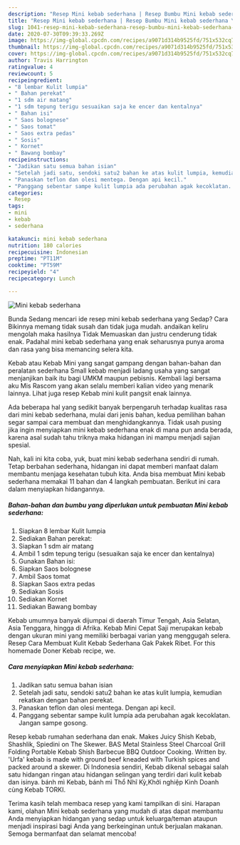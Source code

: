 ```yaml
---
description: "Resep Mini kebab sederhana | Resep Bumbu Mini kebab sederhana Yang Mudah Dan Praktis"
title: "Resep Mini kebab sederhana | Resep Bumbu Mini kebab sederhana Yang Mudah Dan Praktis"
slug: 1041-resep-mini-kebab-sederhana-resep-bumbu-mini-kebab-sederhana-yang-mudah-dan-praktis
date: 2020-07-30T09:39:33.269Z
image: https://img-global.cpcdn.com/recipes/a9071d314b9525fd/751x532cq70/mini-kebab-sederhana-foto-resep-utama.jpg
thumbnail: https://img-global.cpcdn.com/recipes/a9071d314b9525fd/751x532cq70/mini-kebab-sederhana-foto-resep-utama.jpg
cover: https://img-global.cpcdn.com/recipes/a9071d314b9525fd/751x532cq70/mini-kebab-sederhana-foto-resep-utama.jpg
author: Travis Harrington
ratingvalue: 4
reviewcount: 5
recipeingredient:
- "8 lembar Kulit lumpia"
- " Bahan perekat"
- "1 sdm air matang"
- "1 sdm tepung terigu sesuaikan saja ke encer dan kentalnya"
- " Bahan isi"
- " Saos bolognese"
- " Saos tomat"
- " Saos extra pedas"
- " Sosis"
- " Kornet"
- " Bawang bombay"
recipeinstructions:
- "Jadikan satu semua bahan isian"
- "Setelah jadi satu, sendoki satu2 bahan ke atas kulit lumpia, kemudian rekatkan dengan bahan perekat."
- "Panaskan teflon dan olesi mentega. Dengan api kecil."
- "Panggang sebentar sampe kulit lumpia ada perubahan agak kecoklatan. Jangan sampe gosong."
categories:
- Resep
tags:
- mini
- kebab
- sederhana

katakunci: mini kebab sederhana 
nutrition: 180 calories
recipecuisine: Indonesian
preptime: "PT11M"
cooktime: "PT59M"
recipeyield: "4"
recipecategory: Lunch

---
```



![Mini kebab sederhana](https://img-global.cpcdn.com/recipes/a9071d314b9525fd/751x532cq70/mini-kebab-sederhana-foto-resep-utama.jpg)

Bunda Sedang mencari ide resep mini kebab sederhana yang Sedap? Cara Bikinnya memang tidak susah dan tidak juga mudah. andaikan keliru mengolah maka hasilnya Tidak Memuaskan dan justru cenderung tidak enak. Padahal mini kebab sederhana yang enak seharusnya punya aroma dan rasa yang bisa memancing selera kita.

Kebab atau Kebab Mini yang sangat gampang dengan bahan-bahan dan peralatan sederhana Small kebab menjadi ladang usaha yang sangat menjanjikan baik itu bagi UMKM maupun pebisnis. Kembali lagi bersama aku Mis Rascom yang akan selalu memberi kalian video yang menarik lainnya. Lihat juga resep Kebab mini kulit pangsit enak lainnya.

Ada beberapa hal yang sedikit banyak berpengaruh terhadap kualitas rasa dari mini kebab sederhana, mulai dari jenis bahan, kedua pemilihan bahan segar sampai cara membuat dan menghidangkannya. Tidak usah pusing jika ingin menyiapkan mini kebab sederhana enak di mana pun anda berada, karena asal sudah tahu triknya maka hidangan ini mampu menjadi sajian spesial.


Nah, kali ini kita coba, yuk, buat mini kebab sederhana sendiri di rumah. Tetap berbahan sederhana, hidangan ini dapat memberi manfaat dalam membantu menjaga kesehatan tubuh kita. Anda bisa membuat Mini kebab sederhana memakai 11 bahan dan 4 langkah pembuatan. Berikut ini cara dalam menyiapkan hidangannya.

<!--inarticleads1-->

##### Bahan-bahan dan bumbu yang diperlukan untuk pembuatan Mini kebab sederhana:

1. Siapkan 8 lembar Kulit lumpia
1. Sediakan  Bahan perekat:
1. Siapkan 1 sdm air matang
1. Ambil 1 sdm tepung terigu (sesuaikan saja ke encer dan kentalnya)
1. Gunakan  Bahan isi:
1. Siapkan  Saos bolognese
1. Ambil  Saos tomat
1. Siapkan  Saos extra pedas
1. Sediakan  Sosis
1. Sediakan  Kornet
1. Sediakan  Bawang bombay


Kebab umumnya banyak dijumpai di daerah Timur Tengah, Asia Selatan, Asia Tenggara, hingga di Afrika. Kebab Mini Cepat Saji merupakan kebab dengan ukuran mini yang memiliki berbagai varian yang menggugah selera. Resep Cara Membuat Kulit Kebab Sederhana Gak Pakek Ribet. For this homemade Doner Kebab recipe, we. 

<!--inarticleads2-->

##### Cara menyiapkan Mini kebab sederhana:

1. Jadikan satu semua bahan isian
1. Setelah jadi satu, sendoki satu2 bahan ke atas kulit lumpia, kemudian rekatkan dengan bahan perekat.
1. Panaskan teflon dan olesi mentega. Dengan api kecil.
1. Panggang sebentar sampe kulit lumpia ada perubahan agak kecoklatan. Jangan sampe gosong.


Resep kebab rumahan sederhana dan enak. Makes Juicy Shish Kebab, Shashlik, Spiedini on The Skewer. BAS Metal Stainless Steel Charcoal Grill Folding Portable Kebab Shish Barbecue BBQ Outdoor Cooking. Written by. &#39;Urfa&#39; kebab is made with ground beef kneaded with Turkish spices and packed around a skewer. Di Indonesia sendiri, Kebab dikenal sebagai salah satu hidangan ringan atau hidangan selingan yang terdiri dari kulit kebab dan isinya. bánh mì Kebab, bánh mì Thổ Nhĩ Kỳ,Khởi nghiệp Kinh Doanh cùng Kebab TORKI. 

Terima kasih telah membaca resep yang kami tampilkan di sini. Harapan kami, olahan Mini kebab sederhana yang mudah di atas dapat membantu Anda menyiapkan hidangan yang sedap untuk keluarga/teman ataupun menjadi inspirasi bagi Anda yang berkeinginan untuk berjualan makanan. Semoga bermanfaat dan selamat mencoba!
